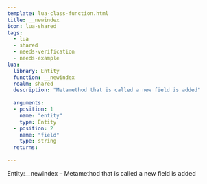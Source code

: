 ```yaml
---
template: lua-class-function.html
title: __newindex
icon: lua-shared
tags:
  - lua
  - shared
  - needs-verification
  - needs-example
lua:
  library: Entity
  function: __newindex
  realm: shared
  description: "Metamethod that is called a new field is added"
  
  arguments:
  - position: 1
    name: "entity"
    type: Entity
  - position: 2
    name: "field"
    type: string
  returns:
    
---
```


<div class="lua__search__keywords">
Entity:__newindex &#x2013; Metamethod that is called a new field is added
</div>
